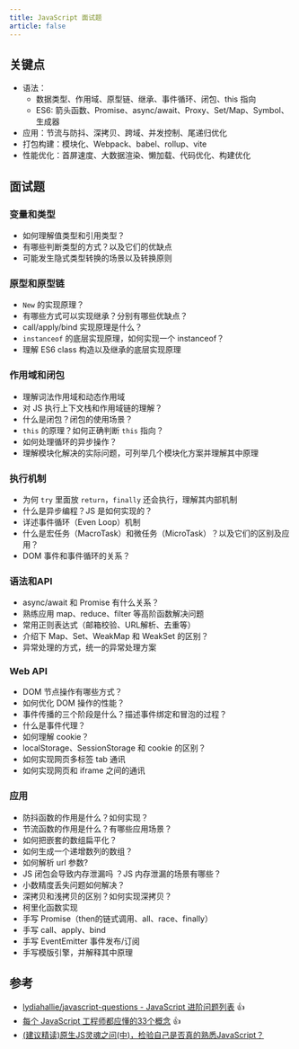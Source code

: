 ```yaml
---
title: JavaScript 面试题
article: false
---
```


## 关键点

- 语法：
  - 数据类型、作用域、原型链、继承、事件循环、闭包、this 指向
  - ES6: 箭头函数、Promise、async/await、Proxy、Set/Map、Symbol、生成器
- 应用：节流与防抖、深拷贝、跨域、并发控制、尾递归优化
- 打包构建：模块化、Webpack、babel、rollup、vite
- 性能优化：首屏速度、大数据渲染、懒加载、代码优化、构建优化

## 面试题

### 变量和类型

- 如何理解值类型和引用类型？
- 有哪些判断类型的方式？以及它们的优缺点
- 可能发生隐式类型转换的场景以及转换原则

### 原型和原型链

- `New` 的实现原理？
- 有哪些方式可以实现继承？分别有哪些优缺点？
- call/apply/bind 实现原理是什么？
- `instanceof` 的底层实现原理，如何实现一个 instanceof？
- 理解 ES6 class 构造以及继承的底层实现原理

### 作用域和闭包

- 理解词法作用域和动态作用域
- 对 JS 执行上下文栈和作用域链的理解？
- 什么是闭包？闭包的使用场景？
- `this` 的原理？如何正确判断 `this` 指向？
- 如何处理循环的异步操作？
- 理解模块化解决的实际问题，可列举几个模块化方案并理解其中原理

### 执行机制

- 为何 `try` 里面放 `return`，`finally` 还会执行，理解其内部机制
- 什么是异步编程？JS 是如何实现的？
- 详述事件循环（Even Loop）机制
- 什么是宏任务（MacroTask）和微任务（MicroTask）？以及它们的区别及应用？
- DOM 事件和事件循环的关系？

### 语法和API

- async/await 和 Promise 有什么关系？
- 熟练应用 map、reduce、filter 等高阶函数解决问题
- 常用正则表达式（邮箱校验、URL解析、去重等）
- 介绍下 Map、Set、WeakMap 和 WeakSet 的区别？
- 异常处理的方式，统一的异常处理方案

### Web API

- DOM 节点操作有哪些方式？
- 如何优化 DOM 操作的性能？
- 事件传播的三个阶段是什么？描述事件绑定和冒泡的过程？
- 什么是事件代理？
- 如何理解 cookie？
- localStorage、SessionStorage 和 cookie 的区别？
- 如何实现网页多标签 tab 通讯
- 如何实现网页和 iframe 之间的通讯

### 应用

- 防抖函数的作用是什么？如何实现？
- 节流函数的作用是什么？有哪些应用场景？
- 如何把嵌套的数组扁平化？
- 如何生成一个递增数列的数组？
- 如何解析 url 参数?
- JS 闭包会导致内存泄漏吗 ？JS 内存泄漏的场景有哪些？
- 小数精度丢失问题如何解决？
- 深拷贝和浅拷贝的区别？如何实现深拷贝？
- 柯里化函数实现
- 手写 Promise（then的链式调用、all、race、finally）
- 手写 call、apply、bind
- 手写 EventEmitter 事件发布/订阅
- 手写模版引擎，并解释其中原理

## 参考

- [lydiahallie/javascript-questions - JavaScript 进阶问题列表](https://github.com/lydiahallie/javascript-questions/blob/master/zh-CN/README-zh_CN.md) 👍
- [每个 JavaScript 工程师都应懂的33个概念](https://github.com/stephentian/33-js-concepts) 👍
- [(建议精读)原生JS灵魂之问(中)，检验自己是否真的熟悉JavaScript？](https://juejin.im/post/5dbebbfa51882524c507fddb)